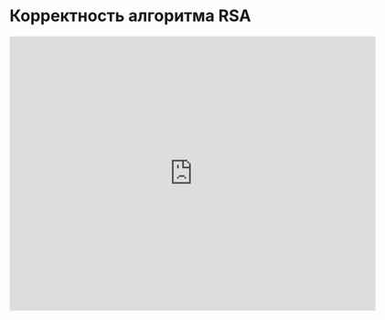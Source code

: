 # Корректность алгоритма RSA
<iframe width="640" height="480" src="https://www.youtube.com/embed/-gIqk9hs52c?list=PLU-TUGRFxOHjDvu4NHrpFdpYI20-zOG2-" frameborder="0" allowfullscreen></iframe>
